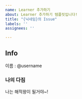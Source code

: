 ```yaml
---
name: Learner 추가하기
about: Learner 추가하기 템플릿입니다!
title: "{닉네임}의 Issue"
labels: ''
assignees: ''

---
```


## Info
이름 : @username

### 나의 다짐
나는 해적왕이 될거야~!

